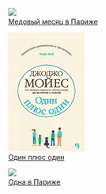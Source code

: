 ![](Медовый%20месяц%20в Париже.jpg)  
[Медовый месяц в Париже](Медовый%20месяц%20в Париже.md)

![](Один%20плюс%20один.jpg)  
[Один плюс один](Один%20плюс%20один.md)

![](Одна%20в Париже.jpg)  
[Одна в Париже](Одна%20в Париже.md)
